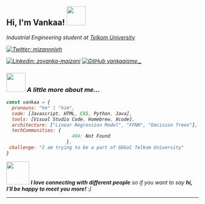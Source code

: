 <h2> Hi, I'm Vankaa! <img src="https://media.giphy.com/media/mGcNjsfWAjY5AEZNw6/giphy.gif" width="50"></h2>
<p><em>Industrial Engineering student at <a href="https://telkomuniversity.ac.id/">Telkom University</a>

[![Twitter: mizannnieh](https://img.shields.io/twitter/follow/mizannnieh?style=social)](https://twitter.com/intent/follow?screen_name=mizannnieh)

[![Linkedin: zovanka-maizani](https://img.shields.io/badge/-Zovanka_Al_Maizani-blue?style=flat-square&logo=Linkedin&logoColor=white&link=https://www.linkedin.com/in/zovanka-maizani/)](https://www.linkedin.com/in/zovanka-maizani/)
[![GitHub vankaaisme._](https://img.shields.io/github/followers/vankaaism?label=follow&style=social)](https://github.com/vankaaism)


### <img src="https://i.giphy.com/media/v1.Y2lkPTc5MGI3NjExYTR0dDd2eTRvbmo4bWg4MGc3dG9pOXBmNXA0ZTVnbnNxMjRjNGthdiZlcD12MV9pbnRlcm5hbF9naWZfYnlfaWQmY3Q9cw/uXA3AVxUtHsVKVjlj8/giphy.gif" width="50"> A little more about me...  

```javascript
const vankaa = {
  pronouns: "he" | "him",
  code: [Javascript, HTML, CSS, Python, Java],
  tools: [Visual Studio Code, Homebrew, Xcode],
  architecture: ["Linear Regression Model", "FFNN", "Decision Trees"],
  techCommunities: {
                        404: Not Found
                      },
 challenge: "I am trying to be a part of GDGoC Telkom University"
}
```

<img src="https://media.giphy.com/media/LnQjpWaON8nhr21vNW/giphy.gif" width="60"> <em><b>I love connecting with different people</b> so if you want to say <b>hi, I'll be happy to meet you more!</b> :)</em>

---
